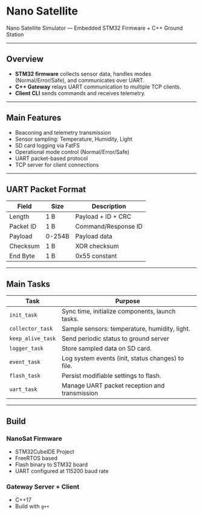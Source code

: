 # Nano Satellite

Nano Satellite Simulator — Embedded STM32 Firmware + C++ Ground Station

---

## Overview

- **STM32 firmware** collects sensor data, handles modes (Normal/Error/Safe), and communicates over UART.
- **C++ Gateway** relays UART communication to multiple TCP clients.
- **Client CLI** sends commands and receives telemetry.

---

## Main Features

- Beaconing and telemetry transmission
- Sensor sampling: Temperature, Humidity, Light
- SD card logging via FatFS
- Operational mode control (Normal/Error/Safe)
- UART packet-based protocol
- TCP server for client connections

---

## UART Packet Format

| Field      | Size  | Description         |
|------------|-------|---------------------|
| Length     | 1 B   | Payload + ID + CRC   |
| Packet ID  | 1 B   | Command/Response ID  |
| Payload    | 0-254B| Payload data         |
| Checksum   | 1 B   | XOR checksum         |
| End Byte   | 1 B   | 0x55 constant        |

---

## Main Tasks

| Task                  | Purpose                                               |
|-----------------------|-------------------------------------------------------|
| `init_task`           | Sync time, initialize components, launch tasks.       |
| `collector_task`      | Sample sensors: temperature, humidity, light.         |
| `keep_alive_task`     | Send periodic status to ground server                 |
| `logger_task`         | Store sampled data on SD card.                        |
| `event_task`          | Log system events (init, status changes) to file.     |
| `flash_task`          | Persist modifiable settings to flash.                 |
| `uart_task`           | Manage UART packet reception and transmission         |


---

## Build

### NanoSat Firmware
- STM32CubeIDE Project
- FreeRTOS based
- Flash binary to STM32 board
- UART configured at 115200 baud rate

### Gateway Server + Client
- C++17
- Build with `g++`